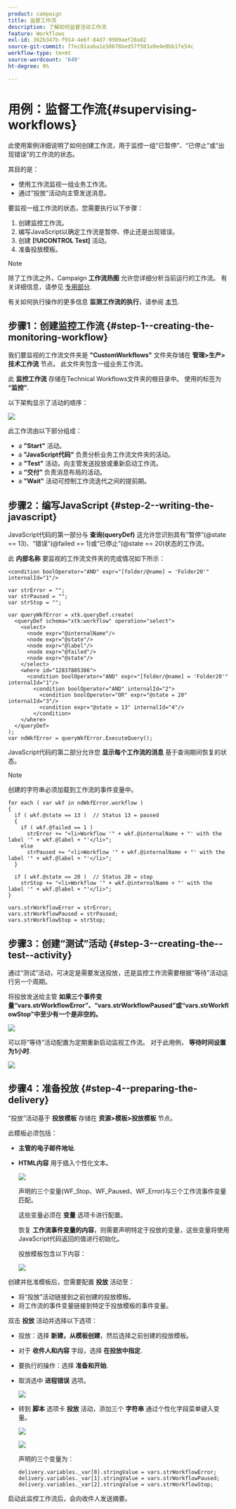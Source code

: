 ```yaml
---
product: campaign
title: 监督工作流
description: 了解如何监督活动工作流
feature: Workflows
exl-id: 362b347b-f914-4ebf-84d7-9989aef28a82
source-git-commit: 77ec01aaba1e50676bed57f503a9e4e8bb1fe54c
workflow-type: tm+mt
source-wordcount: '649'
ht-degree: 0%

---
```


# 用例：监督工作流{#supervising-workflows}

此使用案例详细说明了如何创建工作流，用于监控一组“已暂停”、“已停止”或“出现错误”的工作流的状态。

其目的是：

* 使用工作流监视一组业务工作流。
* 通过“投放”活动向主管发送消息。

要监视一组工作流的状态，您需要执行以下步骤：

1. 创建监控工作流。
1. 编写JavaScript以确定工作流是暂停、停止还是出现错误。
1. 创建 **[!UICONTROL Test]** 活动。
1. 准备投放模板。

>[!NOTE]
>
>除了工作流之外，Campaign **工作流热图** 允许您详细分析当前运行的工作流。 有关详细信息，请参见 [专用部分](heatmap.md).
>
>有关如何执行操作的更多信息 **监测工作流的执行**，请参阅 [本节](monitor-workflow-execution.md).

## 步骤1：创建监控工作流 {#step-1--creating-the-monitoring-workflow}

我们要监视的工作流文件夹是 **&quot;CustomWorkflows&quot;** 文件夹存储在 **管理>生产>技术工作流** 节点。 此文件夹包含一组业务工作流。

此 **监控工作流** 存储在Technical Workflows文件夹的根目录中。 使用的标签为 **“监控”**.

以下架构显示了活动的顺序：

![](assets/uc_monitoring_workflow_overview.png)

此工作流由以下部分组成：

* a **&quot;Start&quot;** 活动。
* a **&quot;JavaScript代码&quot;** 负责分析业务工作流文件夹的活动。
* a **&quot;Test&quot;** 活动，向主管发送投放或重新启动工作流。
* a **“交付”** 负责消息布局的活动。
* a **&quot;Wait&quot;** 活动可控制工作流迭代之间的提前期。

## 步骤2：编写JavaScript {#step-2--writing-the-javascript}

JavaScript代码的第一部分与 **查询(queryDef)** 这允许您识别具有“暂停”(@state == 13)、“错误”(@failed == 1)或“已停止”(@state == 20)状态的工作流。

此 **内部名称** 要监视的工作流文件夹的完成情况如下所示：

```
<condition boolOperator="AND" expr="[folder/@name] = 'Folder20'" internalId="1"/>
```

```
var strError = "";
var strPaused = "";
var strStop = "";

var queryWkfError = xtk.queryDef.create(
  <queryDef schema="xtk:workflow" operation="select">
    <select>
      <node expr="@internalName"/>
      <node expr="@state"/>
      <node expr="@label"/>
      <node expr="@failed"/>
      <node expr="@state"/>   
    </select>
    <where id="12837805386">
      <condition boolOperator="AND" expr="[folder/@name] = 'Folder20'" internalId="1"/>
        <condition boolOperator="AND" internalId="2">
          <condition boolOperator="OR" expr="@state = 20" internalId="3"/>
          <condition expr="@state = 13" internalId="4"/>
        </condition>  
    </where>
  </queryDef>
);
var ndWkfError = queryWkfError.ExecuteQuery(); 
```

JavaScript代码的第二部分允许您 **显示每个工作流的消息** 基于查询期间恢复的状态。

>[!NOTE]
>
>创建的字符串必须加载到工作流的事件变量中。

```
for each ( var wkf in ndWkfError.workflow ) 
{
  if ( wkf.@state == 13 )  // Status 13 = paused
  {
    if ( wkf.@failed == 1 )
      strError += "<li>Workflow '" + wkf.@internalName + "' with the label '" + wkf.@label + "'</li>";
    else
      strPaused += "<li>Workflow '" + wkf.@internalName + "' with the label '" + wkf.@label + "'</li>";
  }
  
  if ( wkf.@state == 20 )  // Status 20 = stop
    strStop += "<li>Workflow '" + wkf.@internalName + "' with the label '" + wkf.@label + "'</li>";
}

vars.strWorkflowError = strError;
vars.strWorkflowPaused = strPaused;
vars.strWorkflowStop = strStop;
```

## 步骤3：创建“测试”活动 {#step-3--creating-the--test--activity}

通过“测试”活动，可决定是需要发送投放，还是监控工作流需要根据“等待”活动运行另一个周期。

将投放发送给主管 **如果三个事件变量“vars.strWorkflowError”、“vars.strWorkflowPaused”或“vars.strWorkflowStop”中至少有一个是非空的。**

![](assets/uc_monitoring_workflow_test.png)

可以将“等待”活动配置为定期重新启动监视工作流。 对于此用例， **等待时间设置为1小时**.

![](assets/uc_monitoring_workflow_attente.png)

## 步骤4：准备投放 {#step-4--preparing-the-delivery}

“投放”活动基于 **投放模板** 存储在 **资源>模板>投放模板** 节点。

此模板必须包括：

* **主管的电子邮件地址**.
* **HTML内容** 用于插入个性化文本。

  ![](assets/uc_monitoring_workflow_variables_diffusion.png)

  声明的三个变量(WF_Stop、WF_Paused、WF_Error)与三个工作流事件变量匹配。

  这些变量必须在 **变量** 选项卡进行配置。

  恢复 **工作流事件变量的内容**，则需要声明特定于投放的变量，这些变量将使用JavaScript代码返回的值进行初始化。

  投放模板包含以下内容：

  ![](assets/uc_monitoring_workflow_model_diffusion.png)

创建并批准模板后，您需要配置 **投放** 活动至：

* 将“投放”活动链接到之前创建的投放模板。
* 将工作流的事件变量链接到特定于投放模板的事件变量。

双击 **投放** 活动并选择以下选项：

* 投放：选择 **新建，从模板创建**，然后选择之前创建的投放模板。
* 对于 **收件人和内容** 字段，选择 **在投放中指定**.
* 要执行的操作：选择 **准备和开始**.
* 取消选中 **进程错误** 选项。

  ![](assets/uc_monitoring_workflow_optionmodel.png)

* 转到 **脚本** 选项卡 **投放** 活动，添加三个 **字符串** 通过个性化字段菜单键入变量。

  ![](assets/uc_monitoring_workflow_selectlinkvariables.png)

  ![](assets/uc_monitoring_workflow_linkvariables.png)

  声明的三个变量为：

  ```
  delivery.variables._var[0].stringValue = vars.strWorkflowError;
  delivery.variables._var[1].stringValue = vars.strWorkflowPaused;
  delivery.variables._var[2].stringValue = vars.strWorkflowStop; 
  ```

启动此监控工作流后，会向收件人发送摘要。
